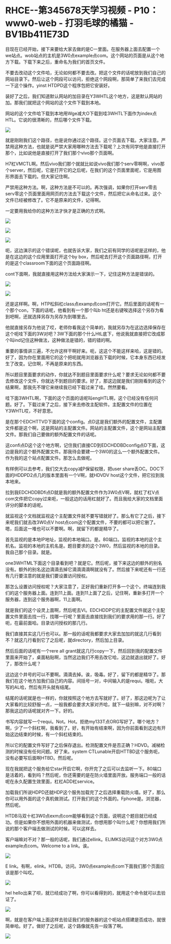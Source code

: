 # RHCE--第345678天学习视频 - P10：www0-web - 打羽毛球的橘猫 - BV1Bb411E73D

目现在已经开始，接下来要给大家去做的是C一里面。在服务器上面去配置一个we站点。wob站点的主机是3W0点example点com。这个网站的页面是从这个地方下载。下载下来之后，重命名为我们的首页文件。

不要去改动这个文件哈，无论如何都不要去改。把这个文件的话呢放到我们自己的网站目录下。然后让这个网段可以访问，拒绝这个网段啊，那简单了来我们去完成一下这个操作。yinst HTDPD这个程序包把它安装好。

装好了之后，我们知道默认网站的加目录在Y3WHTL这个地方，这是默认网站的加。那我们就把这个网站的这个文件下载到本地。

网站的这个文件哈下载到本地用Wge减大O下载到哇3WHTL下面作为index点HTL。它说的很清晰的，然后哪个文件下载。



![](img/13cd9e02f31967e199e7e2f1db6e9eab_1.png)

就是刚刚我们这个路径，也是说你通过这个路径。这个页面去下载。大家注意。严禁用这种方法，也就是说严禁大家用哪种方法去下载呢？上次有同学他是直接打开那个，比如说他是直接打开了我们那个vivo那个页面啊。

H7杠VMCTL啊。然后vivo我们那个就就比如说vivo我们那个serv零啊啊，vivo那个server，然后呢，它是打开它的之后呢，在我们的这个页面里面呢，它是用图形界面去下载的。但大家记住啊。

严禁用这种方法。啊，这种方法是不可以的。再次强调，如果你打开serv零去serv零这个页面里面用网页的方法去下载这个文件，然后把它从命名过来。这个文件已经被修改了。它不是原来的文件，记得啊。

一定要用我给你的这种方法才快才是正确的方式啊。

![](img/13cd9e02f31967e199e7e2f1db6e9eab_3.png)

![](img/13cd9e02f31967e199e7e2f1db6e9eab_4.png)

![](img/13cd9e02f31967e199e7e2f1db6e9eab_5.png)

呃，这边演示的这个错误呢，也就告诉大家，我们之前有同学的话呢是这样的，他是在这边的这个应用里面打开这个by box，然后呢去打开这个页面路径啊，打开的是这个classroom下面的这个页面路径啊。

cont下面啊，我就直接用这种方法给大家演示一下，记住这种方法是错误的。

![](img/13cd9e02f31967e199e7e2f1db6e9eab_7.png)

![](img/13cd9e02f31967e199e7e2f1db6e9eab_8.png)

还是这样啊。啊，HTP松斜杠class点examp点com打开它。然后里面的话呢有一个那个con，下面的话呢，他看到有一个那个叫b ht还是右键唉选择这个另存为看到吧啊，还就选择另存为另存为到哪里去。

他就直接另存为他说了哎，老师你看我这个简单的，我就另存为在这边选择保存在这个呃哇下面的3W对吧？3W下面的那个什么HtL底下，他说我就直接把它改成那个叫ind记住这种做法，这种做法是错的，错的错的啊。

重要的事情讲三遍，不允许这样干啊好来。呃，这这个不能这样来哈，这是错的。好了，因为你在里面用它的这个把呃就用浏览器去下载的时候，它本身东西已经发生了改变。记住啊，不再是原来的东西。

所以题目里面要求的动作，你就达不到题目里面要求什么呢？要求无论如何都不要去修改这个文件，你就达不到题目的要求。好了，那这边就是我们刚刚看到的这个结果啊，那我先不理它来继续我已经下载过来了哇。然然要看。

哇下面3WHTL啊，下面的这个页面的话呢叫engHTL啊，这个已经没有任何问题。好了。下载过来了之后，接下来去修改主配软件。主配置文件的位置在Y3WHTL哎，不好意思。

是在那个EDCHTTVD下面的这个config。点D这是我们额外的配置文件，主配置文件都是这个啊，这是网站的主配置文件。网站的主配置文件，这个是网站主配置文件。那我们自己要做的额外配置文件的话呢。

这confi点D这个这个地方啊，记住我们直接CD到EDCHDDBDconfig点D下面，这边是我的这个额外配置文件。那我待会要建一个3W0的这么一个额外配置文件。作为我的这个站点配置文件。那怎么去做呢。

有样例可以去参考，我们交大去copy减P保留权限，把user share丢OC。DOC下面的HDDPD2点几的版本里面有一个V啊，就HDVDV host这个文件，把它拉到我本地来。

拉到我EDCHDDBDfi点D就是我的额外配置文件作为3W0点V啊，就杠了杠V点com文件把它copy过来呃，一般这边的话用杠就好了。而且我给大家的文档里面评分的脚本的话呢。

就监视这个文档就监视这个主配置文件就不要写错就好了。那么有它了之后，接下来呢我们就去改3W0点V host点com这个配置文件，不要的都可以把它删了。嗯，后面这一堆也可以不要啊。啊，就留下的都是精华了。

首先监视的是本地IP地址，监视的本地端口。是。80端口。监视的本地的这个主机名。监视的本地的主机名是。题目要求的这个3W0，然后监视的本地的目录。我自己那个目录。就是。

one3WHTML下面这个目录看到吧？就是它。然后呢，接下来这边的额外的别名没有。额外的别名这边滴滴去掉它滴滴滴滴啊就没有了。然后接下来呢还有一行还有几行要注意的就是我们要设置访问授权。

那怎么设置访问授权呢？大家注意了，正好我们重新打开多一个这个。终端连到我们的这个服务器上面。连到11上面。连到11上面了之后，记住啊，重新多打开一个服务器，连到这个服务器啊，11上面啊。

就是我们的这个设灵上面啊，然后呢去VI。EDCHDDP它的主配置文件就这个主配置文件里面去找一行，找哪一行呢？里面去直接找到我们的要求用的那一行。好了呃，在最前面哈。目录访问授权的那几行。

我们直接其实这几行也可以。那一般的话呢我都要求大家去加加的就这几行看到不？就这几行看到它了之后呢，就directory，然后加上目录。

然后后面的话呢有一个rere all grant就这几行copy一下，然后回到我的配置文件里面来开始了，桌面粘贴啊，当然这边我们不用去改它哈，这边就退出就好了。好了，那改什么呢？

这边这个井号的可以不要啊。滴滴去掉。诶，吸毒。好了，留下的都是精华了。那我们在这个地方加我们自己的内容。间括号一对，中间输入的是requi。哦呃，大写的AL哈，然后有开头就有结尾。

结尾的话呢就是也一样的，你就按照这个地方去写就好了。好了，那这边呢为了让大家看的比较舒服一点，一般我都会要求大家对齐哈，就下一级别嘛，对不对啊？那我这边的话呢就对齐一下。好的。

书写内容就写一个requi。Not。Hot。拒绝my133T点ORG写好了。哪个地方？啊，少了一个斜杠啊，我看到了。好，有开始有结束啊，因为你前面看到这边有开始这边结束的时候，有一个斜杠结束的。

所以它的配置文件写好了之后保存退出。检测配置文件是否正确？HDVD。减梯检测的时候没有任何问题。好了来。system CTLunable开启HTTBD这个服务呃，没有必要写后面啊HTBD。然后呢。

现在我就把这个服务给它star开启它啊，你开完了之后可以去监听一下。80端口是活着的，看到吗？然后呢，你还需要的是在防火墙里面开放。服务端口一般的话呢在永久配置生效里面，杠杠ADD杠service。

加载我们所说HDPD还就HDP这个服务加载完了之后选择重载防火墙。好了，那么你可以用外面的这个真机做测试。打开我们的这个外面的。Fphone是。浏览器，然后呢。

HTDB马双十杠3W0点exm点com能够看到这个页面，说明这个题目就已经成功。但是如果你不想用外面的机器来做测试，你想用那个叫什么呢？你想用我们所说的那个客户端去做测试的时候，可以这样去。

客户端嘛对不对？那一般的话呢，我们通过ellink。ELIMKS访问这个对方3W0点example点com。Welcome to a link。诶。



![](img/13cd9e02f31967e199e7e2f1db6e9eab_10.png)

E link。有啊，elink。HTDB。访问。3W0点example点com下面我们那个页面应该是那个叫哎。



![](img/13cd9e02f31967e199e7e2f1db6e9eab_12.png)

hel hello出来了呗，就已经成功了啊，你可以看得到的，就用这个命令就可以去验证了。

![](img/13cd9e02f31967e199e7e2f1db6e9eab_14.png)

啊，就是在客户端上面这样去验证我们的服务器的这个呃站点搭建是否成功，就很简单哈。好了。做好了之后呢，这个路像就先告一段落了啊。



![](img/13cd9e02f31967e199e7e2f1db6e9eab_16.png)